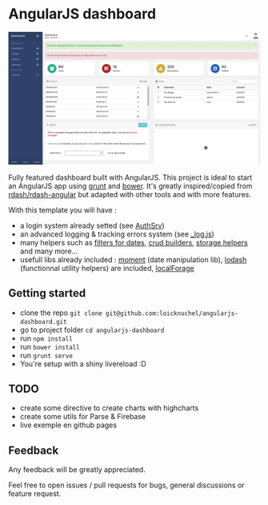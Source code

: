 # AngularJS dashboard

![screenshot](screenshots/dashboard.jpg)

Fully featured dashboard built with AngularJS. This project is ideal to start an AngularJS app using [grunt](http://gruntjs.com/) and [bower](http://bower.io/).
It's greatly inspired/copied from [rdash/rdash-angular](https://github.com/rdash/rdash-angular) but adapted with other tools and with more features.

With this template you will have :

- a login system already setted (see [AuthSrv](https://github.com/loicknuchel/angularjs-dashboard/blob/master/app/scripts/services.js))
- an advanced logging & tracking errors system (see [_log.js](https://github.com/loicknuchel/angularjs-dashboard/blob/master/app/scripts/_log.js))
- many helpers such as [filters for dates](https://github.com/loicknuchel/angularjs-dashboard/blob/master/app/scripts/filters.js), [crud builders](https://github.com/loicknuchel/angularjs-dashboard/blob/master/app/scripts/common/crud-rest-utils.js), [storage helpers](https://github.com/loicknuchel/angularjs-dashboard/blob/master/app/scripts/common/storage.js) and many more...
- usefull libs already included : [moment](http://momentjs.com/) (date manipulation lib), [lodash](http://lodash.com/) (functionnal utility helpers) are included, [localForage](https://github.com/mozilla/localForage)

## Getting started

- clone the repo `git clone git@github.com:loicknuchel/angularjs-dashboard.git`
- go to project folder `cd angularjs-dashboard`
- run `npm install`
- run `bower install`
- run `grunt serve`
- You're setup with a shiny livereload :D

## TODO

- create some directive to create charts with highcharts
- create some utils for Parse & Firebase
- live exemple en github pages

## Feedback

Any feedback will be greatly appreciated.

Feel free to open issues / pull requests for bugs, general discussions or feature request.

